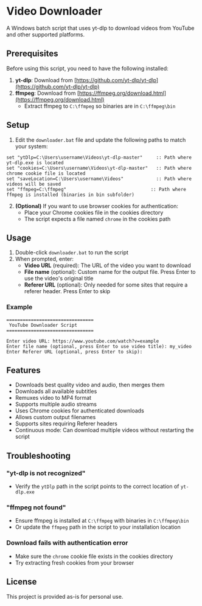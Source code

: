 # Video Downloader

A Windows batch script that uses yt-dlp to download videos from YouTube and other supported platforms.

## Prerequisites

Before using this script, you need to have the following installed:

1. **yt-dlp**: Download from [https://github.com/yt-dlp/yt-dlp](https://github.com/yt-dlp/yt-dlp)
2. **ffmpeg**: Download from [https://ffmpeg.org/download.html](https://ffmpeg.org/download.html)
   - Extract ffmpeg to `C:\ffmpeg` so binaries are in `C:\ffmpeg\bin`

## Setup

1. Edit the `downloader.bat` file and update the following paths to match your system:

```batch
set "ytDlp=C:\Users\username\Videos\yt-dlp-master"     :: Path where yt-dlp.exe is located
set "cookies=C:\Users\username\Videos\yt-dlp-master"   :: Path where chrome cookie file is located
set "saveLocation=C:\Users\username\Videos"            :: Path where videos will be saved
set "ffmpeg=C:\ffmpeg"                               :: Path where ffmpeg is installed (binaries in bin subfolder)
```

2. **(Optional)** If you want to use browser cookies for authentication:
   - Place your Chrome cookies file in the cookies directory
   - The script expects a file named `chrome` in the cookies path

## Usage

1. Double-click `downloader.bat` to run the script
2. When prompted, enter:
   - **Video URL** (required): The URL of the video you want to download
   - **File name** (optional): Custom name for the output file. Press Enter to use the video's original title
   - **Referer URL** (optional): Only needed for some sites that require a referer header. Press Enter to skip

### Example

```
================================
 YouTube Downloader Script
================================

Enter video URL: https://www.youtube.com/watch?v=example
Enter file name (optional, press Enter to use video title): my_video
Enter Referer URL (optional, press Enter to skip):
```

## Features

- Downloads best quality video and audio, then merges them
- Downloads all available subtitles
- Remuxes video to MP4 format
- Supports multiple audio streams
- Uses Chrome cookies for authenticated downloads
- Allows custom output filenames
- Supports sites requiring Referer headers
- Continuous mode: Can download multiple videos without restarting the script

## Troubleshooting

### "yt-dlp is not recognized"
- Verify the `ytDlp` path in the script points to the correct location of `yt-dlp.exe`

### "ffmpeg not found"
- Ensure ffmpeg is installed at `C:\ffmpeg` with binaries in `C:\ffmpeg\bin`
- Or update the `ffmpeg` path in the script to your installation location

### Download fails with authentication error
- Make sure the `chrome` cookie file exists in the cookies directory
- Try extracting fresh cookies from your browser

## License

This project is provided as-is for personal use.

